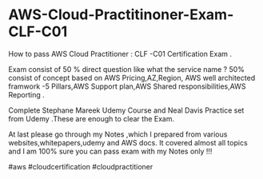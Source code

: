 # AWS-Cloud-Practitinoner-Exam-CLF-C01

How to pass AWS Cloud Practitioner : CLF -C01 Certification Exam .

Exam consist of 50 % direct question like what the service name ?
50% consist of concept based on AWS Pricing,AZ,Region, AWS well architected framwork -5 Pillars,AWS Support plan,AWS Shared responsibilities,AWS Reporting .


Complete Stephane Mareek Udemy Course and Neal Davis Practice set from Udemy .These are enough to clear the Exam.

At last please go through my Notes ,which I prepared from various websites,whitepapers,udemy and AWS docs. It covered almost all topics and I am 100% sure you can pass exam with my Notes only !!!

#aws #cloudcertification #cloudpractitioner
